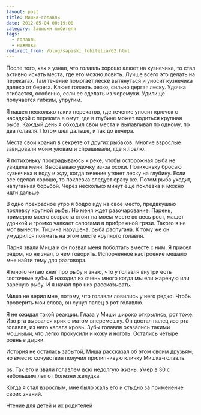 ```yaml
---
layout: post
title: Мишка-голавль
date: 2012-05-04 00:19:00
category: Записки любителя
tags:
  - голавль
  - наживка
redirect_from: /blog/sapiski_lubitelia/62.html
---
```

После того, как я узнал, что голавль хорошо клюет на кузнечика, то стал
активно искать места, где его можно ловить. Лучше всего это делать на
перекатах. Там течение помогает леске вытянуться и уносит кузнечика
далеко от берега. Клюет голавль резко, сильно дергая леску. Удочка
сгибается, особенно, если ее сделать из черемухи. Удилище получается
гибким, упругим.

Я нашел несколько таких перекатов, где течение уносит крючок с насадкой
с переката в омут, где в глубине может водиться крупная рыба. Каждый
день я обходил свои места и вылавливал по одному, по два голавля. Потом
шел дальше, и так до вечера.

Места свои хранил в секрете от других рыбаков. Многие взрослые
завидовали моим уловам и спрашивали, где я ловлю.

Я потихоньку прокрадываюсь к реке, чтобы осторожная рыба не увидела
меня. Высовываю удочку из-за осоки. Потихоньку бросаю кузнечика в воду и
жду, когда течение утянет леску на глубину. Если все сделал хорошо, то
поклевка следует сразу же. Потом рыба уходит, напуганная борьбой. Через
несколько минут еще поклевка и можно идти дальше.

В одно прекрасное утро я бодро иду на свое место, предвкушаю поклевку
крупной рыбы. Но меня ждет разочарование. Парень, примерно моего
возраста стоит на моем месте во весь рост, машет удочкой и громко
чавкает сапогами в прибрежной грязи. Такого я не мог вынести. Тишина
нарушена, рыба распугана. К тому же он умудрился поймать на этом месте
крупного голавля.

Парня звали Миша и он позвал меня поболтать вместе с ним. Я присел
рядом, но не знал, о чем говорить. Испорченное настроение мешало мне
найти тему для разговора.

Я много читаю книг про рыбу и знаю, что у голавля внутри есть глоточные
зубы. Я находил их очень много когда мы ели жареную или вареную рыбу. И
я начал про них рассказывать.

Миша не верил мне, потому, что голавли ловились у него редко. Чтобы
проверить мои слова, он сунул палец в рот голавлю.

Я не ожидал такой реакции. Глаза у Миши широко открылись, рот тоже. Изо
рта вырвался крик с матом вперемешку. Он достал палец изо рта голавля,
из него капала кровь. Зубы голавля оказались такими мощными, что легко
прокусили и кожу и ноготь. Остались четыре ровные дырки.

История не осталась забытой, Миша рассказал об этом своим друзьям, но
вместо сочувствия получил прилипчивую кличку Мишка-голавль.

ps. Так его и звали голавлем всю недолгую жизнь. Умер в 30 с небольшим
лет от болезни желудка.

Когда я стал взрослым, мне было жаль его и стыдно за применение своих
знаний.

Чтение для детей и их родителей
